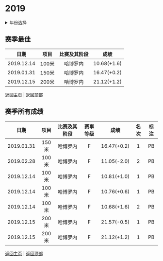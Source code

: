 # 2019

<details>
<summary>年份选择</summary>

- [2024](./2024.md)

- [2023](./2023.md)

- [2022](./2022.md)

- [2021](./2021.md)

- [2020](./2020.md)

- [2019](./2019.md)

</details>

## 赛季最佳

|    日期    | 项目  | 比赛及其阶段 |    成绩     |
| :--------: | :---: | :----------: | :---------: |
| 2019.12.14 | 100米 |   哈博罗内   | 10.68(+1.6) |
| 2019.01.31 | 150米 |   哈博罗内   | 16.47(+0.2) |
| 2019.12.15 | 200米 |   哈博罗内   | 21.12(+1.2) |

[返回主页](../Profile.md) | [返回顶部](#2019)

## 赛季所有成绩

|    日期    | 项目  | 比赛及其阶段 | 赛事等级 |    成绩     | 名次 | 标注 |
| :--------: | :---: | :----------: | :------: | :---------: | :--: | :--: |
| 2019.01.31 | 150米 |   哈博罗内   |    F     | 16.47(+0.2) |  1   |  PB  |
| 2019.02.28 | 100米 |   哈博罗内   |    F     | 11.05(-2.0) |  2   |  PB  |
| 2019.12.14 | 100米 |   哈博罗内   |    F     | 10.81(+1.0) |  1   |  PB  |
| 2019.12.14 | 100米 |   哈博罗内   |    F     | 10.76(+0.6) |  1   |  PB  |
| 2019.12.14 | 100米 |   哈博罗内   |    F     | 10.68(+1.6) |  2   |  PB  |
| 2019.12.15 | 200米 |   哈博罗内   |    F     | 21.57(-0.5) |  1   |  PB  |
| 2019.12.15 | 200米 |   哈博罗内   |    F     | 21.12(+1.2) |  1   |  PB  |

[返回主页](../Profile.md) | [返回顶部](#2019)
